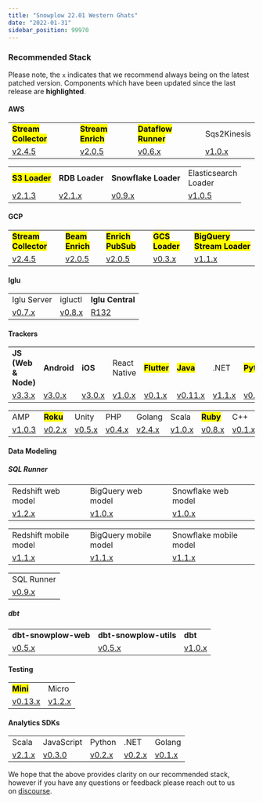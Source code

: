 ```yaml
---
title: "Snowplow 22.01 Western Ghats"
date: "2022-01-31"
sidebar_position: 99970
---
```


### Recommended Stack

Please note, the `x` indicates that we recommend always being on the latest patched version. Components which have been updated since the last release are **highlighted**.

#### AWS

<table class="has-fixed-layout"><tbody><tr><td class="has-text-align-center" data-align="center"><mark  class="has-inline-color has-vivid-purple-color"><strong>Stream Collector</strong></mark></td><td class="has-text-align-center" data-align="center"><mark  class="has-inline-color has-vivid-purple-color"><strong>Stream Enrich</strong></mark></td><td class="has-text-align-center" data-align="center"><mark  class="has-inline-color has-vivid-purple-color"><strong>Dataflow Runner</strong></mark></td><td class="has-text-align-center" data-align="center">Sqs2Kinesis</td></tr><tr><td class="has-text-align-center" data-align="center"><a href="http://github.com/snowplow/stream-collector/releases">v2.4.5</a></td><td class="has-text-align-center" data-align="center"><a href="https://github.com/snowplow/stream-enrich/releases">v2.0.5</a></td><td class="has-text-align-center" data-align="center"><a href="https://github.com/snowplow/dataflow-runner/releases">v0.6.x</a></td><td class="has-text-align-center" data-align="center"><a href="https://github.com/snowplow-incubator/sqs2kinesis/releases/tag/1.0.0" target="_blank" rel="noreferrer noopener">v1.0.x</a></td></tr></tbody></table>

<table class="has-fixed-layout"><tbody><tr><td class="has-text-align-center" data-align="center"><strong><mark  class="has-inline-color has-vivid-purple-color">S3 Loader</mark></strong></td><td class="has-text-align-center" data-align="center"><strong><span class="has-inline-color has-vivid-purple-color">RDB Loader</span></strong></td><td class="has-text-align-center" data-align="center"><strong><span class="has-inline-color has-vivid-purple-color">Snowflake Loader</span></strong></td><td class="has-text-align-center" data-align="center">Elasticsearch<br/>Loader</td></tr><tr><td class="has-text-align-center" data-align="center"><a href="https://github.com/snowplow/snowplow-s3-loader/releases">v2.1.3</a></td><td class="has-text-align-center" data-align="center"><a href="https://github.com/snowplow/snowplow-rdb-loader/releases">v2.1.x</a></td><td class="has-text-align-center" data-align="center"><a href="https://github.com/snowplow-incubator/snowplow-snowflake-loader/releases">v0.9.x</a></td><td class="has-text-align-center" data-align="center"><a href="https://github.com/snowplow/snowplow-elasticsearch-loader/releases">v1.0.5</a></td></tr></tbody></table>

#### GCP

<table class="has-fixed-layout"><tbody><tr><td class="has-text-align-center" data-align="center"><strong><mark  class="has-inline-color has-vivid-purple-color">Stream Collector</mark></strong></td><td class="has-text-align-center" data-align="center"><strong><mark  class="has-inline-color has-vivid-purple-color">Beam Enrich</mark></strong></td><td class="has-text-align-center" data-align="center"><strong><mark  class="has-inline-color has-vivid-purple-color">Enrich PubSub</mark></strong></td><td class="has-text-align-center" data-align="center"><strong><mark  class="has-inline-color has-vivid-purple-color">GCS Loader</mark></strong></td><td class="has-text-align-center" data-align="center"><strong><mark  class="has-inline-color has-vivid-purple-color">BigQuery Stream Loader</mark></strong></td></tr><tr><td class="has-text-align-center" data-align="center"><a href="https://github.com/snowplow/stream-collector/releases">v2.4.5</a></td><td class="has-text-align-center" data-align="center"><a href="https://github.com/snowplow/enrich/releases">v2.0.5</a></td><td class="has-text-align-center" data-align="center"><a href="https://github.com/snowplow/enrich/releases">v2.0.5</a></td><td class="has-text-align-center" data-align="center"><a href="https://github.com/snowplow-incubator/snowplow-google-cloud-storage-loader/releases">v0.3.x</a></td><td class="has-text-align-center" data-align="center"><a href="https://github.com/snowplow-incubator/snowplow-bigquery-loader/releases">v1.1.x</a></td></tr></tbody></table>

#### Iglu

<table class="has-fixed-layout"><tbody><tr><td class="has-text-align-center" data-align="center">Iglu Server</td><td class="has-text-align-center" data-align="center">igluctl</td><td class="has-text-align-center" data-align="center"><strong><span class="has-inline-color has-vivid-purple-color">Iglu Central</span></strong></td></tr><tr><td class="has-text-align-center" data-align="center"><a href="https://github.com/snowplow-incubator/iglu-server/releases">v0.7.x</a></td><td class="has-text-align-center" data-align="center"><a href="https://github.com/snowplow-incubator/igluctl/releases/">v0.8.x</a></td><td class="has-text-align-center" data-align="center"><a href="https://github.com/snowplow/iglu-central/releases" target="_blank" rel="noreferrer noopener">R132</a></td></tr></tbody></table>

#### Trackers

<table class="has-fixed-layout"><tbody><tr><td class="has-text-align-center" data-align="center"><strong><span class="has-inline-color has-vivid-purple-color">JS (Web &amp; Node)</span></strong></td><td class="has-text-align-center" data-align="center"><strong><span class="has-inline-color has-vivid-purple-color">Android</span></strong></td><td class="has-text-align-center" data-align="center"><span class="has-inline-color has-vivid-purple-color"><strong>iOS</strong></span></td><td class="has-text-align-center" data-align="center">React Native</td><td class="has-text-align-center" data-align="center"><strong><mark  class="has-inline-color has-vivid-purple-color">Flutter</mark></strong></td><td class="has-text-align-center" data-align="center"><strong><mark  class="has-inline-color has-vivid-purple-color">Java</mark></strong></td><td class="has-text-align-center" data-align="center">.NET</td><td class="has-text-align-center" data-align="center"><strong><mark  class="has-inline-color has-vivid-purple-color">Python</mark></strong></td></tr><tr><td class="has-text-align-center" data-align="center"><a href="https://github.com/snowplow/snowplow-javascript-tracker/releases">v3.3.x</a></td><td class="has-text-align-center" data-align="center"><a href="https://github.com/snowplow/snowplow-android-tracker/releases">v3.0.x</a></td><td class="has-text-align-center" data-align="center"><a href="https://github.com/snowplow/snowplow-objc-tracker/releases">v3.0.x</a></td><td class="has-text-align-center" data-align="center"><a href="https://github.com/snowplow/snowplow-react-native-tracker/releases">v1.0.x</a></td><td class="has-text-align-center" data-align="center"><a href="https://github.com/snowplow-incubator/snowplow-flutter-tracker/releases">v0.1.x</a></td><td class="has-text-align-center" data-align="center"><a href="https://github.com/snowplow/snowplow-java-tracker/releases">v0.11.x</a></td><td class="has-text-align-center" data-align="center"><a href="https://github.com/snowplow/snowplow-dotnet-tracker/releases">v1.1.x</a></td><td class="has-text-align-center" data-align="center"><a href="https://github.com/snowplow/snowplow-python-tracker/releases">v0.10.x</a></td></tr></tbody></table>

<table class="has-fixed-layout"><tbody><tr><td class="has-text-align-center" data-align="center">AMP</td><td class="has-text-align-center" data-align="center"><strong><mark  class="has-inline-color has-vivid-purple-color">Roku</mark></strong></td><td class="has-text-align-center" data-align="center">Unity</td><td class="has-text-align-center" data-align="center">PHP</td><td class="has-text-align-center" data-align="center">Golang</td><td class="has-text-align-center" data-align="center">Scala</td><td class="has-text-align-center" data-align="center"><strong><mark  class="has-inline-color has-vivid-purple-color">Ruby</mark></strong></td><td class="has-text-align-center" data-align="center">C++</td></tr><tr><td class="has-text-align-center" data-align="center"><a href="/docs/collecting-data/collecting-from-own-applications/google-amp-tracker/">v1.0.3</a></td><td class="has-text-align-center" data-align="center"><a href="https://github.com/snowplow-incubator/snowplow-roku-tracker/releases">v0.2.x</a></td><td class="has-text-align-center" data-align="center"><a href="https://github.com/snowplow/snowplow-unity-tracker/releases">v0.5.x</a></td><td class="has-text-align-center" data-align="center"><a href="https://github.com/snowplow/snowplow-php-tracker/releases">v0.4.x</a></td><td class="has-text-align-center" data-align="center"><a href="https://github.com/snowplow/snowplow-golang-tracker/releases">v2.4.x</a></td><td class="has-text-align-center" data-align="center"><a href="https://github.com/snowplow/snowplow-scala-tracker/releases">v1.0.x</a></td><td class="has-text-align-center" data-align="center"><a href="https://github.com/snowplow/snowplow-ruby-tracker/releases">v0.8.x</a></td><td class="has-text-align-center" data-align="center"><a href="https://github.com/snowplow/snowplow-cpp-tracker/releases">v0.1.x</a></td></tr></tbody></table>

#### Data Modeling

##### SQL Runner

<table class="has-fixed-layout"><tbody><tr><td>Redshift web model</td><td>BigQuery web model</td><td>Snowflake web model</td></tr><tr><td><a href="https://github.com/snowplow/data-models/releases">v1.2.x</a></td><td><a href="https://github.com/snowplow/data-models/releases">v1.0.x</a></td><td><a href="https://github.com/snowplow/data-models/releases">v1.0.x</a></td></tr></tbody></table>

<table class="has-fixed-layout"><tbody><tr><td>Redshift mobile model</td><td>BigQuery mobile model</td><td>Snowflake mobile model</td></tr><tr><td><a href="https://github.com/snowplow/data-models/releases">v1.1.x</a></td><td><a href="https://github.com/snowplow/data-models/releases">v1.1.x</a></td><td><a href="https://github.com/snowplow/data-models/releases">v1.1.x</a></td></tr></tbody></table>

<table class="has-fixed-layout"><tbody><tr><td>SQL Runner</td></tr><tr><td><a href="https://github.com/snowplow/sql-runner/releases">v0.9.x</a></td></tr></tbody></table>

##### dbt

<table class="has-fixed-layout"><tbody><tr><td><strong><span class="has-inline-color has-vivid-purple-color">dbt-snowplow-web</span></strong></td><td><strong><span class="has-inline-color has-vivid-purple-color">dbt-snowplow-utils</span></strong></td><td><strong><span class="has-inline-color has-vivid-purple-color">dbt</span></strong></td></tr><tr><td><a href="https://github.com/snowplow/dbt-snowplow-web/releases" target="_blank" rel="noreferrer noopener">v0.5.x</a></td><td><a href="https://github.com/snowplow/dbt-snowplow-utils/releases" target="_blank" rel="noreferrer noopener">v0.5.x</a></td><td><a href="https://github.com/dbt-labs/dbt/releases">v1.0.x</a></td></tr></tbody></table>

#### Testing

<table class="has-fixed-layout"><tbody><tr><td><strong><mark  class="has-inline-color has-vivid-purple-color">Mini</mark></strong></td><td>Micro</td></tr><tr><td><a href="https://github.com/snowplow/snowplow-mini/releases">v0.13.x</a></td><td><a href="https://github.com/snowplow-incubator/snowplow-micro/releases">v1.2.x</a></td></tr></tbody></table>

#### Analytics SDKs

<table class="has-fixed-layout"><tbody><tr><td>Scala</td><td>JavaScript</td><td>Python</td><td>.NET</td><td>Golang</td></tr><tr><td><a href="https://github.com/snowplow/snowplow-python-analytics-sdk/releases">v2.1.x</a></td><td><a href="https://github.com/snowplow-incubator/snowplow-js-analytics-sdk/releases">v0.3.0</a></td><td><a href="https://github.com/snowplow/snowplow-python-analytics-sdk/releases">v0.2.x</a></td><td><a href="https://github.com/snowplow/snowplow-dotnet-analytics-sdk/releases">v0.2.x</a></td><td><a href="https://github.com/snowplow/snowplow-golang-analytics-sdk/releases" target="_blank" rel="noreferrer noopener">v0.1.x</a></td></tr></tbody></table>

We hope that the above provides clarity on our recommended stack, however if you have any questions or feedback please reach out to us on [discourse](https://discourse.snowplow.io/).

